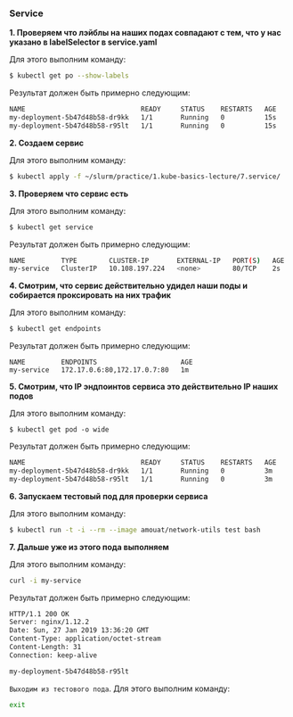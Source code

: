 ### Service

**1. Проверяем что лэйблы на наших подах совпадают с тем, что у нас указано в labelSelector в service.yaml**

Для этого выполним команду:
```bash
$ kubectl get po --show-labels
```
Результат должен быть примерно следующим:
```bash
NAME                             READY     STATUS    RESTARTS   AGE       LABELS
my-deployment-5b47d48b58-dr9kk   1/1       Running   0          15s       app=my-app,pod-template-hash=1603804614
my-deployment-5b47d48b58-r95lt   1/1       Running   0          15s       app=my-app,pod-template-hash=1603804614
```
**2. Создаем сервис**

Для этого выполним команду:
```bash
$ kubectl apply -f ~/slurm/practice/1.kube-basics-lecture/7.service/
```
**3. Проверяем что сервис есть**

Для этого выполним команду:
```bash
$ kubectl get service
```
Результат должен быть примерно следующим:
```bash
NAME         TYPE        CLUSTER-IP       EXTERNAL-IP   PORT(S)   AGE
my-service   ClusterIP   10.108.197.224   <none>        80/TCP    2s
```
**4. Смотрим, что сервис действительно удидел наши поды и собирается проксировать на них трафик**

Для этого выполним команду:
```bash
$ kubectl get endpoints
```
Результат должен быть примерно следующим:
```
NAME         ENDPOINTS                     AGE
my-service   172.17.0.6:80,172.17.0.7:80   1m
```
**5. Смотрим, что IP эндпоинтов сервиса это действительно IP наших подов**

Для этого выполним команду:
```
$ kubectl get pod -o wide
```
Результат должен быть примерно следующим:
```bash
NAME                             READY     STATUS    RESTARTS   AGE       IP           NODE
my-deployment-5b47d48b58-dr9kk   1/1       Running   0          3m        172.17.0.7   node-1
my-deployment-5b47d48b58-r95lt   1/1       Running   0          3m        172.17.0.6   node-2
```
**6. Запускаем тестовый под для проверки сервиса**

Для этого выполним команду:
```bash
$ kubectl run -t -i --rm --image amouat/network-utils test bash
```
**7. Дальше уже из этого пода выполняем**

Для этого выполним команду:

```bash
curl -i my-service
```
Результат должен быть примерно следующим:
```bash
HTTP/1.1 200 OK
Server: nginx/1.12.2
Date: Sun, 27 Jan 2019 13:36:20 GMT
Content-Type: application/octet-stream
Content-Length: 31
Connection: keep-alive

my-deployment-5b47d48b58-r95lt
```
`Выходим из тестового пода`. Для этого выполним команду:
```bash
exit
```
